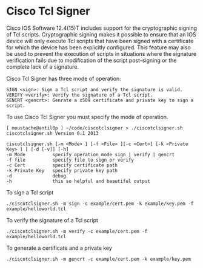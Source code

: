 Cisco Tcl Signer
================

Cisco IOS Software 12.4(15)T includes support for the cryptographic signing of Tcl scripts. Cryptographic signing makes it possible to ensure that an IOS device will only execute Tcl scripts that have been signed with a certificate for which the device has been explicitly configured. This feature may also be used to prevent the execution of scripts in situations where the signature verification fails due to modification of the script post-signing or the complete lack of a signature.

Cisco Tcl Signer has three mode of operation:

    SIGN <sign>: Sign a Tcl script and verify the signature is valid.
    VERIFY <verify>: Verify the signature of a Tcl script.
    GENCRT <gencrt>: Genrate a x509 certificate and private key to sign a script. 

To use Cisco Tcl Signer you must specify the mode of operation.

    [ moustache@antil0p ] ~/code/ciscotclsigner > ./ciscotclsigner.sh
    ciscotclsigner.sh Version 0.1 2013

    ciscotclsigner.sh [-m <Mode> ] [-f <File> ][-c <Cert>] [-k <Private Key> ] [ [-d [-v]] [-h]
    -m Mode          specify operation mode sign | verify | gencrt
    -f file          specify file to sign or verify
    -c Cert          specify certificate path
    -k Private Key   specify private key path
    -d               debug
    -h               this so helpful and beautiful output

To sign a Tcl script

    ./ciscotclsigner.sh -m sign -c example/cert.pem -k example/key.pem -f example/helloworld.tcl

To verify the signature of a Tcl script

    ./ciscotclsigner.sh -m verify -c example/cert.pem -f example/helloworld.tcl

To generate a certificate and a private key

    ./ciscotclsigner.sh -m gencrt -c example/cert.pem -k example/key.pem
